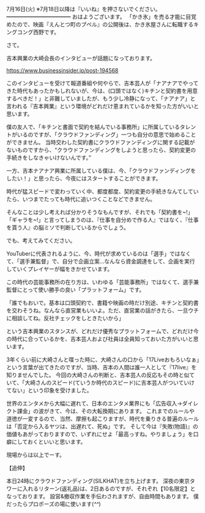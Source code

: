 7月16日(火) ※7月18日以降は『いいね』を押さないでください。
━━━━━━━━━━━━
おはようございます。
「かき氷」を売る才能に目覚めたので、映画『えんとつ町のプペル』の公開後は、かき氷屋さんに転職するキングコング西野です。

さて。

吉本興業の大崎会長のインタビューが話題になっております。

https://www.businessinsider.jp/post-194568

このインタビューを受けて報道番組や何やらで、吉本芸人が「ナアナアでやってきた時代もあったかもしれないが、今は、(口頭ではなく)キチンと契約書を用意するべきだ！」と非難していましたが、もう少し冷静になって、「ナアナア」と言われる『吉本興業』という環境がどれだけ恵まれているかを知った方がいいと思います。

僕の友人で、「キチンと書面で契約を結んでいる事務所」に所属しているタレントがいるのですが、「クラウドファンディング」一つも自分の意思で始めることができません。
当時交わした契約書にクラウドファンディングに関する記載がないものですから、“クラウドファンディングをしようと思ったら、契約変更の手続きをしなきゃいけないんです。”

一方、吉本ナアナア興業に所属している僕は、今、「クラウドファンディングをしたい！」と思ったら、今夜にはスタートすることができます。

時代が猛スピードで変わっていく中、都度都度、契約変更の手続きなんてしていたら、いつまでたっても時代に追いつくことなどできません。

そんなことは少し考えれば分かりそうなもんですが、それでも「契約書を~!」「ギャラを~!」と言ってしまうのは、『仕事を自分めで作る人』ではなく、『仕事を貰う人』の脳ミソで判断しているからでしょう。

でも、考えてみてください。

YouTuberに代表されるように、今、時代が求めているのは「選手」ではなくて、「選手兼監督」で、自分で企画立案…なんなら資金調達をして、企画を実行していくプレイヤーが幅をきかせています。

この時代の芸能事務所の在り方は、いわゆる「芸能事務所」ではなくて、選手兼監督にとって使い勝手の良い「プラットフォーム」です。

「誰でもおいで。基本は口頭契約で、書籍や映画の時だけ別途、キチンと契約書を交わそうね。なんなら直営業もいいよ。ただ、直営業の話がきたら、一旦ウチに相談してね。反社チェックをしときたいから」

という吉本興業のスタンスが、どれだけ優秀なプラットフォームで、どれだけ今の時代に合っているかを、吉本芸人および社員は全員知っておいた方がいいと思います。

3年くらい前に大崎さんと喋った時に、大崎さんの口から「17Liveおもろいなぁ」という言葉が出てきたのですが、当時、吉本の人間は誰一人として『17live』を知りませんでした。
今回の大崎さんの判断と、吉本芸人の反応もその時と似ていて、「大崎さんのスピード(ていうか時代のスピード)に吉本芸人がついていけてない」という印象を受けました。

世界のエンタメから大幅に遅れて、日本のエンタメ業界にも「広告収入→ダイレクト課金」の波がきて、今は、その大転換期にあります。
これまでのルールや道徳が一変するので、当然、摩擦も起こりますが、時代を乗りきる普遍のルールは「否定から入るヤツは、出遅れて、死ぬ」です。
そして今は『失敗(物語)』の価値もあがっておりますので、いずれにせよ「最高っすね。やりましょう」を口癖にしておくといいと思います。

現場からは以上でーす。

【追伸】

本日24時にクラウドファンディング(SILKHAT)を立ち上げます。
深夜の東京タワーに入れるリターン(返礼品)は、2日あるのですが、それぞれ【10名限定】となっております。
設営&撤収作業を手伝わされますが、自由時間もあります。
僕だったらプロポーズの場に使います(*^^*)
